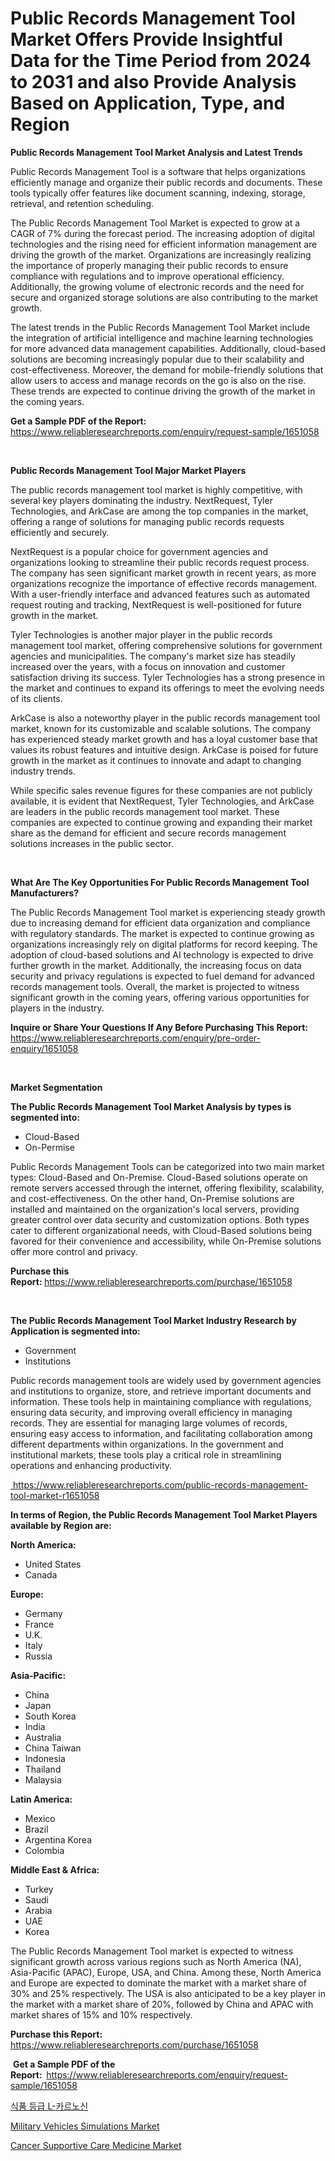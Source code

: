 <p><h1>Public Records Management Tool Market Offers Provide Insightful Data for the Time Period from 2024 to 2031 and also Provide Analysis Based on Application, Type, and Region</h1></p><p><strong>Public Records Management Tool Market Analysis and Latest Trends</strong></p>
<p><p>Public Records Management Tool is a software that helps organizations efficiently manage and organize their public records and documents. These tools typically offer features like document scanning, indexing, storage, retrieval, and retention scheduling.</p><p>The Public Records Management Tool Market is expected to grow at a CAGR of 7% during the forecast period. The increasing adoption of digital technologies and the rising need for efficient information management are driving the growth of the market. Organizations are increasingly realizing the importance of properly managing their public records to ensure compliance with regulations and to improve operational efficiency. Additionally, the growing volume of electronic records and the need for secure and organized storage solutions are also contributing to the market growth.</p><p>The latest trends in the Public Records Management Tool Market include the integration of artificial intelligence and machine learning technologies for more advanced data management capabilities. Additionally, cloud-based solutions are becoming increasingly popular due to their scalability and cost-effectiveness. Moreover, the demand for mobile-friendly solutions that allow users to access and manage records on the go is also on the rise. These trends are expected to continue driving the growth of the market in the coming years.</p></p>
<p><strong>Get a Sample PDF of the Report:&nbsp;</strong> <a href="https://www.reliableresearchreports.com/enquiry/request-sample/1651058">https://www.reliableresearchreports.com/enquiry/request-sample/1651058</a></p>
<p>&nbsp;</p>
<p><strong>Public Records Management Tool Major Market Players</strong></p>
<p><p>The public records management tool market is highly competitive, with several key players dominating the industry. NextRequest, Tyler Technologies, and ArkCase are among the top companies in the market, offering a range of solutions for managing public records requests efficiently and securely.</p><p>NextRequest is a popular choice for government agencies and organizations looking to streamline their public records request process. The company has seen significant market growth in recent years, as more organizations recognize the importance of effective records management. With a user-friendly interface and advanced features such as automated request routing and tracking, NextRequest is well-positioned for future growth in the market.</p><p>Tyler Technologies is another major player in the public records management tool market, offering comprehensive solutions for government agencies and municipalities. The company's market size has steadily increased over the years, with a focus on innovation and customer satisfaction driving its success. Tyler Technologies has a strong presence in the market and continues to expand its offerings to meet the evolving needs of its clients.</p><p>ArkCase is also a noteworthy player in the public records management tool market, known for its customizable and scalable solutions. The company has experienced steady market growth and has a loyal customer base that values its robust features and intuitive design. ArkCase is poised for future growth in the market as it continues to innovate and adapt to changing industry trends.</p><p>While specific sales revenue figures for these companies are not publicly available, it is evident that NextRequest, Tyler Technologies, and ArkCase are leaders in the public records management tool market. These companies are expected to continue growing and expanding their market share as the demand for efficient and secure records management solutions increases in the public sector.</p></p>
<p>&nbsp;</p>
<p><strong>What Are The Key Opportunities For Public Records Management Tool Manufacturers?</strong></p>
<p><p>The Public Records Management Tool market is experiencing steady growth due to increasing demand for efficient data organization and compliance with regulatory standards. The market is expected to continue growing as organizations increasingly rely on digital platforms for record keeping. The adoption of cloud-based solutions and AI technology is expected to drive further growth in the market. Additionally, the increasing focus on data security and privacy regulations is expected to fuel demand for advanced records management tools. Overall, the market is projected to witness significant growth in the coming years, offering various opportunities for players in the industry.</p></p>
<p><strong>Inquire or Share Your Questions If Any Before Purchasing This Report:</strong> <a href="https://www.reliableresearchreports.com/enquiry/pre-order-enquiry/1651058">https://www.reliableresearchreports.com/enquiry/pre-order-enquiry/1651058</a></p>
<p>&nbsp;</p>
<p><strong>Market Segmentation</strong></p>
<p><strong>The Public Records Management Tool Market Analysis by types is segmented into:</strong></p>
<p><ul><li>Cloud-Based</li><li>On-Permise</li></ul></p>
<p><p>Public Records Management Tools can be categorized into two main market types: Cloud-Based and On-Premise. Cloud-Based solutions operate on remote servers accessed through the internet, offering flexibility, scalability, and cost-effectiveness. On the other hand, On-Premise solutions are installed and maintained on the organization's local servers, providing greater control over data security and customization options. Both types cater to different organizational needs, with Cloud-Based solutions being favored for their convenience and accessibility, while On-Premise solutions offer more control and privacy.</p></p>
<p><strong>Purchase this Report:&nbsp;</strong><a href="https://www.reliableresearchreports.com/purchase/1651058">https://www.reliableresearchreports.com/purchase/1651058</a></p>
<p>&nbsp;</p>
<p><strong>The Public Records Management Tool Market Industry Research by Application is segmented into:</strong></p>
<p><ul><li>Government</li><li>Institutions</li></ul></p>
<p><p>Public records management tools are widely used by government agencies and institutions to organize, store, and retrieve important documents and information. These tools help in maintaining compliance with regulations, ensuring data security, and improving overall efficiency in managing records. They are essential for managing large volumes of records, ensuring easy access to information, and facilitating collaboration among different departments within organizations. In the government and institutional markets, these tools play a critical role in streamlining operations and enhancing productivity.</p></p>
<p><a href="https://www.reliableresearchreports.com/public-records-management-tool-market-r1651058">&nbsp;https://www.reliableresearchreports.com/public-records-management-tool-market-r1651058</a></p>
<p><strong>In terms of Region, the Public Records Management Tool Market Players available by Region are:</strong></p>
<p>
    <p> <strong> North America: </strong>
        <ul>
            <li>United States</li>
            <li>Canada</li>
        </ul>
        </p> 
    <p> <strong> Europe: </strong>
        <ul>
            <li>Germany</li>
            <li>France</li>
            <li>U.K.</li>
            <li>Italy</li>
            <li>Russia</li>
        </ul>
        </p> 
    <p> <strong> Asia-Pacific: </strong>
        <ul>
            <li>China</li>
            <li>Japan</li>
            <li>South Korea</li>
            <li>India</li>
            <li>Australia</li>
            <li>China Taiwan</li>
            <li>Indonesia</li>
            <li>Thailand</li>
            <li>Malaysia</li>
        </ul>
        </p> 
    <p> <strong> Latin America: </strong>
        <ul>
            <li>Mexico</li>
            <li>Brazil</li>
            <li>Argentina Korea</li>
            <li>Colombia</li>
        </ul>
        </p> 
    <p> <strong> Middle East & Africa: </strong>
        <ul>
            <li>Turkey</li>
            <li>Saudi</li>
            <li>Arabia</li>
            <li>UAE</li>
            <li>Korea</li>
        </ul>
    </p>
    </p>
<p><p>The Public Records Management Tool market is expected to witness significant growth across various regions such as North America (NA), Asia-Pacific (APAC), Europe, USA, and China. Among these, North America and Europe are expected to dominate the market with a market share of 30% and 25% respectively. The USA is also anticipated to be a key player in the market with a market share of 20%, followed by China and APAC with market shares of 15% and 10% respectively.</p></p>
<p><strong>Purchase this Report: </strong><a href="https://www.reliableresearchreports.com/purchase/1651058">https://www.reliableresearchreports.com/purchase/1651058</a></p>
<p>&nbsp;<strong>Get a Sample PDF of the Report:&nbsp;&nbsp;</strong><a href="https://www.reliableresearchreports.com/enquiry/request-sample/1651058">https://www.reliableresearchreports.com/enquiry/request-sample/1651058</a></p>
<p><strong></strong></p>
<p><p><a href="https://github.com/KellyLyncyh543964/Market-Research-Report-List-2/blob/main/1975315127330.md">식품 등급 L-카르노신</a></p><p><a href="https://github.com/BobbyMartinebXfnV/Market-Research-Report-List-1/blob/main/military-vehicles-simulations-market.md">Military Vehicles Simulations Market</a></p><p><a href="https://github.com/mgbcqzvq83/Market-Research-Report-List-1/blob/main/cancer-supportive-care-medicine-market.md">Cancer Supportive Care Medicine Market</a></p></p>